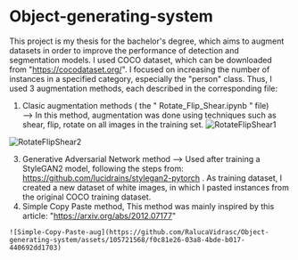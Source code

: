 # Object-generating-system

  This project is my thesis for the bachelor's degree, which aims to augment datasets in order to improve the performance of detection and segmentation models. 
  I used COCO dataset, which can be downloaded from "https://cocodataset.org/". I focused on increasing the number of instances in a specified category, especially the "person" class. Thus, I used 3 augmentation methods, each described in the corresponding file: 
  1) Clasic augmentation methods ( the " Rotate_Flip_Shear.ipynb " file)   
     --> In this method, augmentation was done using techniques such as shear, flip, rotate on all images in the training set.
    ![RotateFlipShear1](https://github.com/RalucaVidrasc/Object-generating-system/assets/105721568/83588049-43bf-4601-a3be-782cb74c4aee)

![RotateFlipShear2](https://github.com/RalucaVidrasc/Object-generating-system/assets/105721568/f604c0f0-10f8-42b2-9b4e-6cbfef8eef1c)


  3) Generative Adversarial Network method
     --> Used after training a StyleGAN2 model, following the steps from: https://github.com/lucidrains/stylegan2-pytorch . As training dataset, I created a new dataset of white images, in which I pasted instances from the original COCO training dataset.   
  4) Simple Copy Paste method,
     This method was mainly inspired by this article: "https://arxiv.org/abs/2012.07177"
    
    ![Simple-Copy-Paste-aug](https://github.com/RalucaVidrasc/Object-generating-system/assets/105721568/f0c81e26-03a8-4bde-b017-440692dd1703)
